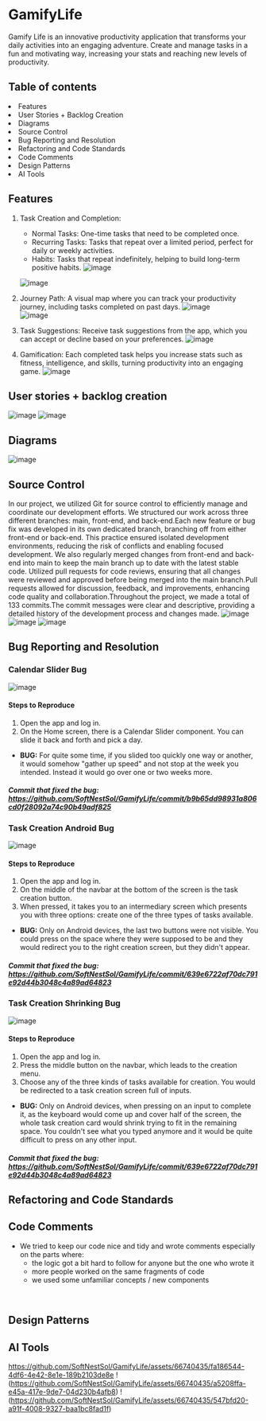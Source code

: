 # GamifyLife
Gamify Life is an innovative productivity application that transforms your daily activities into an engaging adventure. Create and manage tasks in a fun and motivating way, increasing your stats and reaching new levels of productivity.

## Table of contents
<li> Features </li>
<li> User Stories + Backlog Creation </li>
<li> Diagrams </li>
<li> Source Control </li>
<li> Bug Reporting and Resolution </li>
<li> Refactoring and Code Standards </li>
<li> Code Comments </li>
<li> Design Patterns </li>
<li> AI Tools </li>

## Features 
1. Task Creation and Completion:
   - Normal Tasks: One-time tasks that need to be completed once.
   - Recurring Tasks: Tasks that repeat over a limited period, perfect for daily or weekly activities.
   - Habits: Tasks that repeat indefinitely, helping to build long-term positive habits.
   ![image](https://github.com/SoftNestSol/GamifyLife/assets/115917247/1d3ce04e-4ad5-4652-b7e8-8cf8927e7bc4)

   ![image](https://github.com/SoftNestSol/GamifyLife/assets/115917247/cabfd2f4-67f4-4c4a-9913-09c0bd588927)



2. Journey Path: A visual map where you can track your productivity journey, including tasks completed on past days.
   ![image](https://github.com/SoftNestSol/GamifyLife/assets/115917247/cea1aafa-4cba-47e3-a01e-b7d4fbc07ef3)
   <br>
   ![image](https://github.com/SoftNestSol/GamifyLife/assets/115917247/6372e822-fe95-434c-a7a9-bd895a113b7d)



4. Task Suggestions: Receive task suggestions from the app, which you can accept or decline based on your preferences.
   ![image](https://github.com/SoftNestSol/GamifyLife/assets/115917247/7e067f35-9836-4a42-a045-0b979622d8ec)

6. Gamification: Each completed task helps you increase stats such as fitness, intelligence, and skills, turning productivity into an engaging game.
   ![image](https://github.com/SoftNestSol/GamifyLife/assets/115917247/954fa2e6-95bc-4896-971d-dad053261ff4)

## User stories + backlog creation
   ![image](https://github.com/SoftNestSol/GamifyLife/assets/115917247/2f5e2576-e4a3-4ce1-ad2d-fef6242e5c77)
   ![image](https://github.com/SoftNestSol/GamifyLife/assets/115917247/d2033c71-2c18-4468-bf3f-0524247315ce)

## Diagrams
![image](https://github.com/SoftNestSol/GamifyLife/assets/115917247/74a8c240-3e70-4619-a06d-5f4fc57b8735)

## Source Control
In our project, we utilized Git for source control to efficiently manage and coordinate our development efforts. We structured our work across three different branches: main, front-end, and back-end.Each new feature or bug fix was developed in its own dedicated branch, branching off from either front-end or back-end.
This practice ensured isolated development environments, reducing the risk of conflicts and enabling focused development. We also regularly merged changes from front-end and back-end into main to keep the main branch up to date with the latest stable code. Utilized pull requests for code reviews, ensuring that all changes were reviewed and approved before being merged into the main branch.Pull requests allowed for discussion, feedback, and improvements, enhancing code quality and collaboration.Throughout the project, we made a total of 133 commits.The commit messages were clear and descriptive, providing a detailed history of the development process and changes made.
![image](https://github.com/SoftNestSol/GamifyLife/assets/115917247/88577357-004a-4979-83d4-510d6fa056e8)
![image](https://github.com/SoftNestSol/GamifyLife/assets/115917247/17113e92-bcc7-4904-8973-66961df060c1)
![image](https://github.com/SoftNestSol/GamifyLife/assets/115917247/67528e89-5a4a-4751-86f6-f9773f4ccf1a)

## Bug Reporting and Resolution
### Calendar Slider Bug
![image](https://github.com/SoftNestSol/GamifyLife/assets/66740435/f96e66dc-9d85-4b08-8e22-5d3dc96af624)
#### Steps to Reproduce
1. Open the app and log in.
2. On the Home screen, there is a Calendar Slider component. You can slide it back and forth and pick a day.
* **BUG:** For quite some time, if you slided too quickly one way or another, it would somehow "gather up speed" and not stop at the week you intended. Instead it would go over one or two weeks more.
##### Commit that fixed the bug: https://github.com/SoftNestSol/GamifyLife/commit/b9b65dd98931a806cd0f28092a74c90b49adf825

### Task Creation Android Bug
![image](https://github.com/SoftNestSol/GamifyLife/assets/66740435/bbecfed8-8a26-43d0-ba61-705cad99a495)
#### Steps to Reproduce
1. Open the app and log in.
2. On the middle of the navbar at the bottom of the screen is the task creation button.
3. When pressed, it takes you to an intermediary screen which presents you with three options: create one of the three types of tasks available. 
* **BUG:** Only on Android devices, the last two buttons were not visible. You could press on the space where they were supposed to be and they would redirect you to the right creation screen, but they didn't appear.
##### Commit that fixed the bug: https://github.com/SoftNestSol/GamifyLife/commit/639e6722af70dc791e92d44b3048c4a89ad64823

### Task Creation Shrinking Bug
![image](https://github.com/SoftNestSol/GamifyLife/assets/66740435/d5c9ef79-d950-4cea-bce1-d1f23b1ac46c)
#### Steps to Reproduce
1. Open the app and log in.
2. Press the middle button on the navbar, which leads to the creation menu.
3. Choose any of the three kinds of tasks available for creation. You would be redirected to a task creation screen full of inputs.
* **BUG:** Only on Android devices, when pressing on an input to complete it, as the keyboard would come up and cover half of the screen, the whole task creation card would shrink trying to fit in the remaining space. You couldn't see what you typed anymore and it would be quite difficult to press on any other input.
##### Commit that fixed the bug: https://github.com/SoftNestSol/GamifyLife/commit/639e6722af70dc791e92d44b3048c4a89ad64823

## Refactoring and Code Standards

## Code Comments
* We tried to keep our code nice and tidy and wrote comments especially on the parts where:
  - the logic got a bit hard to follow for anyone but the one who wrote it
  - more people worked on the same fragments of code
  - we used some unfamiliar concepts / new components
<br/>

## Design Patterns

## AI Tools
https://github.com/SoftNestSol/GamifyLife/assets/66740435/fa186544-4df6-4e42-8e1e-189b2103de8e
!(https://github.com/SoftNestSol/GamifyLife/assets/66740435/a5208ffa-e45a-417e-9de7-04d230b4afb8)
!(https://github.com/SoftNestSol/GamifyLife/assets/66740435/547bfd20-a91f-4008-9327-baa1bc8fad1f)


